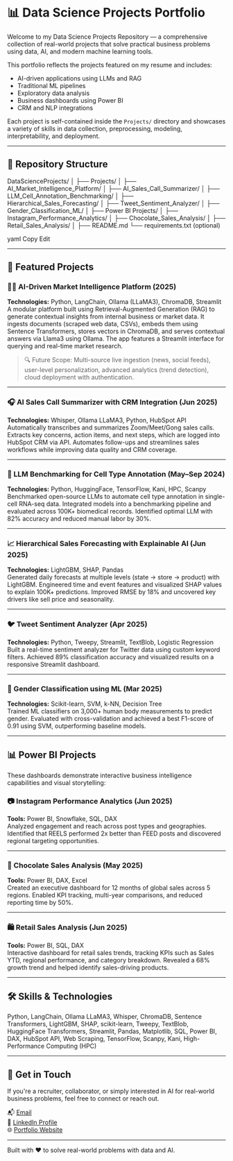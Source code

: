 # 📊 Data Science Projects Portfolio

Welcome to my Data Science Projects Repository — a comprehensive collection of real-world projects that solve practical business problems using data, AI, and modern machine learning tools.

This portfolio reflects the projects featured on my resume and includes:
- AI-driven applications using LLMs and RAG
- Traditional ML pipelines
- Exploratory data analysis
- Business dashboards using Power BI
- CRM and NLP integrations

Each project is self-contained inside the `Projects/` directory and showcases a variety of skills in data collection, preprocessing, modeling, interpretability, and deployment.

---

## 📁 Repository Structure

DataScienceProjects/
│
├── Projects/
│ ├── AI_Market_Intelligence_Platform/
│ ├── AI_Sales_Call_Summarizer/
│ ├── LLM_Cell_Annotation_Benchmarking/
│ ├── Hierarchical_Sales_Forecasting/
│ ├── Tweet_Sentiment_Analyzer/
│ ├── Gender_Classification_ML/
│
├── Power BI Projects/
│ ├── Instagram_Performance_Analytics/
│ ├── Chocolate_Sales_Analysis/
│ ├── Retail_Sales_Analysis/
│
├── README.md
└── requirements.txt (optional)

yaml
Copy
Edit

---

## 🚀 Featured Projects

### 🧑‍🏫 AI-Driven Market Intelligence Platform (2025)
**Technologies:** Python, LangChain, Ollama (LLaMA3), ChromaDB, Streamlit  
A modular platform built using Retrieval-Augmented Generation (RAG) to generate contextual insights from internal business or market data. It ingests documents (scraped web data, CSVs), embeds them using Sentence Transformers, stores vectors in ChromaDB, and serves contextual answers via Llama3 using Ollama. The app features a Streamlit interface for querying and real-time market research.

> 🔍 Future Scope: Multi-source live ingestion (news, social feeds), user-level personalization, advanced analytics (trend detection), cloud deployment with authentication.

---

### 🎧 AI Sales Call Summarizer with CRM Integration (Jun 2025)
**Technologies:** Whisper, Ollama LLaMA3, Python, HubSpot API  
Automatically transcribes and summarizes Zoom/Meet/Gong sales calls. Extracts key concerns, action items, and next steps, which are logged into HubSpot CRM via API. Automates follow-ups and streamlines sales workflows while improving data quality and CRM coverage.

---

### 🧬 LLM Benchmarking for Cell Type Annotation (May–Sep 2024)
**Technologies:** Python, HuggingFace, TensorFlow, Kani, HPC, Scanpy  
Benchmarked open-source LLMs to automate cell type annotation in single-cell RNA-seq data. Integrated models into a benchmarking pipeline and evaluated across 100K+ biomedical records. Identified optimal LLM with 82% accuracy and reduced manual labor by 30%.

---

### 📈 Hierarchical Sales Forecasting with Explainable AI (Jun 2025)
**Technologies:** LightGBM, SHAP, Pandas  
Generated daily forecasts at multiple levels (state → store → product) with LightGBM. Engineered time and event features and visualized SHAP values to explain 100K+ predictions. Improved RMSE by 18% and uncovered key drivers like sell price and seasonality.

---

### 🐦 Tweet Sentiment Analyzer (Apr 2025)
**Technologies:** Python, Tweepy, Streamlit, TextBlob, Logistic Regression  
Built a real-time sentiment analyzer for Twitter data using custom keyword filters. Achieved 89% classification accuracy and visualized results on a responsive Streamlit dashboard.

---

### 👤 Gender Classification using ML (Mar 2025)
**Technologies:** Scikit-learn, SVM, k-NN, Decision Tree  
Trained ML classifiers on 3,000+ human body measurements to predict gender. Evaluated with cross-validation and achieved a best F1-score of 0.91 using SVM, outperforming baseline models.

---

## 📊 Power BI Projects

These dashboards demonstrate interactive business intelligence capabilities and visual storytelling:

### 📷 Instagram Performance Analytics (Jun 2025)
**Tools:** Power BI, Snowflake, SQL, DAX  
Analyzed engagement and reach across post types and geographies. Identified that REELS performed 2x better than FEED posts and discovered regional targeting opportunities.

---

### 🍫 Chocolate Sales Analysis (May 2025)
**Tools:** Power BI, DAX, Excel  
Created an executive dashboard for 12 months of global sales across 5 regions. Enabled KPI tracking, multi-year comparisons, and reduced reporting time by 50%.

---

### 🛍️ Retail Sales Analysis (Jun 2025)
**Tools:** Power BI, SQL, DAX  
Interactive dashboard for retail sales trends, tracking KPIs such as Sales YTD, regional performance, and category breakdown. Revealed a 68% growth trend and helped identify sales-driving products.

---

## 🛠️ Skills & Technologies

Python, LangChain, Ollama LLaMA3, Whisper, ChromaDB, Sentence Transformers, LightGBM, SHAP, scikit-learn, Tweepy, TextBlob, HuggingFace Transformers, Streamlit, Pandas, Matplotlib, SQL, Power BI, DAX, HubSpot API, Web Scraping, TensorFlow, Scanpy, Kani, High-Performance Computing (HPC)

---

## 👋 Get in Touch

If you're a recruiter, collaborator, or simply interested in AI for real-world business problems, feel free to connect or reach out.

📬 [Email](mailto:sanskaraugpant@gmail.com)  
🔗 [LinkedIn Profile](https://www.linkedin.com/in/sanskar-pant-44b3801ab)  
🌐 [Portfolio Website](https://www.datascienceportfol.io/sanskaraugpant)


---

Built with ❤️ to solve real-world problems with data and AI.

